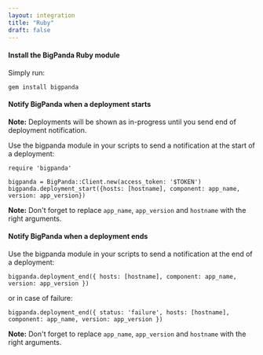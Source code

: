 ```yaml
---
layout: integration 
title: "Ruby"
draft: false
---
```


#### Install the BigPanda Ruby module
Simply run:

    gem install bigpanda

<!-- section-separator -->

#### Notify BigPanda when a deployment starts

**Note:** Deployments will be shown as in-progress until you send end of deployment notification.

Use the bigpanda module in your scripts to send a notification at the start of a deployment:

    require 'bigpanda'

    bigpanda = BigPanda::Client.new(access_token: '$TOKEN')
    bigpanda.deployment_start({hosts: [hostname], component: app_name, version: app_version})

**Note:** Don't forget to replace `app_name`, `app_version` and `hostname` with the right arguments.

<!-- section-separator -->

#### Notify BigPanda when a deployment ends
Use the bigpanda module in your scripts to send a notification at the end of a deployment:


    bigpanda.deployment_end({ hosts: [hostname], component: app_name, version: app_version })

or in case of failure:
    
    bigpanda.deployment_end({ status: 'failure', hosts: [hostname], component: app_name, version: app_version })

**Note:** Don't forget to replace `app_name`, `app_version` and `hostname` with the right arguments.
